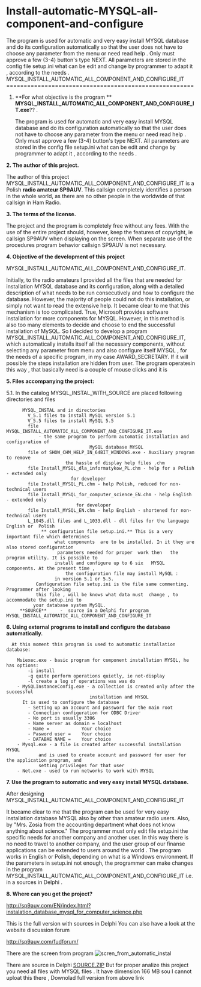 # Install-automatic-MYSQL-all-component-and-configure
The program is used for automatic and very easy install MYSQL database    and do its configuration automatically so that the user does not have to choose    any parameter from the menu or need read help . Only must approve a few (3-4) button's  type    NEXT. All parameters are stored in the config file setup.ini     what can be edit and change by  programmer to adapt it , according to the needs .
MYSQL_INSTALL_AUTOMATIC_ALL_COMPONENT_AND_CONFIGURE_IT
					======================================================

1. **For what objective is the program **
**MYSQL_INSTALL_AUTOMATIC_ALL_COMPONENT_AND_CONFIGURE_IT.exe**?? .

   The program is used for automatic and very easy install MYSQL database
   and do its configuration automatically so that the user does not have to choose
   any parameter from the menu or need read help . Only must approve a few (3-4) button's  type
   NEXT. All parameters are stored in the config file setup.ini 
   what can be edit and change by  programmer to adapt it , according to the needs .

**2. The author of this project.**
   
   The author of this project MYSQL_INSTALL_AUTOMATIC_ALL_COMPONENT_AND_CONFIGURE_IT
   is a Polish **radio amateur SP9AUV**. This callsign completely identifies a person 
   in the whole world, as there are no other people in the worldwide of that 
   callsign in Ham Radio.

**3. The terms of the license.**
   
   The project and the program is completely free without any fees. With the use of the 
   entire project should, however, keep the features of copyright, ie callsign SP9AUV 
   when displaying on the screen. When separate use  of the procedures program 
   behavior callsign  SP9AUV is not necessary.
   
**4. Objective of the development of this project**
   
   MYSQL_INSTALL_AUTOMATIC_ALL_COMPONENT_AND_CONFIGURE_IT.
   
   Initially, to the radio amateurs I provided all the files that are needed for installation
   MYSQL database and its configuration, along with a detailed description of what needs 
   to be run consecutively and how to configure the database. However, the majority of 
   people could not do this installation, or simply not want to read the extensive help.
   It became clear to me that this mechanism is too complicated.
   True, Microsoft provides software installation for  more
   components for MYSQL. However,  in this method is also too many elements
   to decide and choose to end the successful installation of MySQL.
   So I decided to develop a program MYSQL_INSTALL_AUTOMATIC_ALL_COMPONENT_AND_CONFIGURE_IT,
   which automatically installs itself all the necessary components, without selecting
   any parameter from menu and also configure itself MYSQL ,  for the needs of a specific 
   program, in my case AWARD_SECRETARY. If it will possible the steps installation are hidden from
   user. The program operatesin this way ,  that basically need is a couple of mouse clicks and it is

**5. Files  accompanying the project:**
   
   5.1. In the catalog MYSQL_INSTAL_WITH_SOURCE    are placed following directories and files
          
          MYSQL_INSTAL and in directories
			V_5.1 files to install MySQL version 5.1
			V_5.5 files to install MySQL 5.5
			file MYSQL_INSTALL_AUTOMATIC_ALL_COMPONENT_AND_CONFIGURE_IT.exe
				- the same program to perform automatic installation and configuration of 
                                   MySQL database MYSQL
			file of SHOW_CHM_HELP_IN_64BIT_WINDOWS.exe - Auxiliary program to remove 
                          the hassle of display help files .chm
			file Install_MYSQL_dla_informatykow_PL.chm - help for a Polish - extended only 
                            for developer
			file Install_MYSQL_PL.chm - help Polish, reduced for non-technical users
			file Install_MYSQL_for_computer_science_EN.chm - help English - extended only 
                              for developer
			file Install_MYSQL_EN.chm - help English - shortened for non-technical users
			L_1045.dll files and L_1033.dll - dll files for the language English or  Polish
                 ** configuration file setup.ini.** This is a very important file which determines 
                      what components  are to be installed. In it they are also stored configuration 
                       parameters needed for proper  work then   the program utility. It is possible to 
                      install and configure up to 6 six   MYSQL components. At the present time , 
                          the configuration file may install MySQL : 
                      in version 5.1 or 5.5.
               Configuration file setup.ini is the file same commenting. Programmer after looking
               this file , will be knows what data must  change , to accommodate the setup.ini to
              your database system MySQL.
         **SOURCE**     -  source in a Delphi for program MYSQL_INSTALL_AUTOMATIC_ALL_COMPONENT_AND_CONFIGURE_IT

**6. Using external programs to install and configure the database automatically.**
   
      At this moment this program is used to automatic installation database:
		
		Msiexec.exe - basic program for component installation MYSQL, he has options:
			-i install
			-q quite perform operations quietly, ie not-display
			-l create a log of operations was was do 
		- MySQLInstanceConfig.exe - a collection is created only after the successful 
                                   installation and MYSQL
		  It is used to configure the database 
			- Setting up an account and password for the main root
			- Connection configuration for ODBC Driver
			- No port is usually 3306
			- Name server as domain = localhost
			- Name =           	Your choice
			- Pasword user = 	Your choice
			- DATABAE NAME = 	Your choice
		- Mysql.exe - a file is created after successful installation MYSQL
				and is used to create account and password for user for the application program, and
				setting privileges for that user
		- Net.exe - used to run networks to work with MYSQL
		
**7. Use the program to automatic and very easy install MYSQL database.**
   
   After designing MYSQL_INSTALL_AUTOMATIC_ALL_COMPONENT_AND_CONFIGURE_IT
   
   It became clear to me that the program can be used for very easy installation database
   MYSQL also by other than amateur radio users.
   Also, by "Mrs. Zosia from the accounting department what does not know anything 
   about science."   The programmer must only edit file setup.ini
   the specific needs for  another company and another user.
   In this way there is no need to travel to another company, and the 
   user group of our finanse applications can be extended to users around the world .
   The program works in English or Polish, depending on what is a Windows environment.
   If the parameters in setup.ini not enough, the programmer can make changes
   in the program MYSQL_INSTALL_AUTOMATIC_ALL_COMPONENT_AND_CONFIGURE_IT
   i.e. in a sources in Delphi .
   
**8. Where can you get the project?**
     
   http://sp9auv.com/EN/index.html?instalation_database_mysql_for_computer_science.php
    
  This is the full version with sources in Delphi
   	You can also have a look at the website discussion forum
			
http://sp9auv.com/fudforum/

There are the screen from program
![scren_from_automatic_instal](https://cloud.githubusercontent.com/assets/16939175/13634298/faf311d4-e5f4-11e5-9249-93add1cc5ce3.jpg)

There are source in Delphi 
[SOURCE.ZIP](https://github.com/sp9auv/Install-automatic-MYSQL-all-component-and-configure/files/165038/SOURCE.ZIP)
But for proper analize this project you need all files with MYSQL files . It have dimension 
166 MB sou I cannot uploat this there , Downolad full version  from above link


